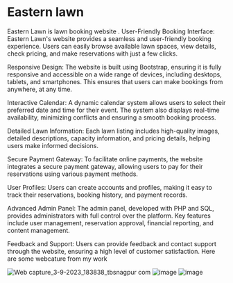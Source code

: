 # Eastern lawn
Eastern Lawn is lawn booking website .
User-Friendly Booking Interface: Eastern Lawn's website provides a seamless and user-friendly booking experience. Users can easily browse available lawn spaces, view details, check pricing, and make reservations with just a few clicks.

Responsive Design: The website is built using Bootstrap, ensuring it is fully responsive and accessible on a wide range of devices, including desktops, tablets, and smartphones. This ensures that users can make bookings from anywhere, at any time.

Interactive Calendar: A dynamic calendar system allows users to select their preferred date and time for their event. The system also displays real-time availability, minimizing conflicts and ensuring a smooth booking process.

Detailed Lawn Information: Each lawn listing includes high-quality images, detailed descriptions, capacity information, and pricing details, helping users make informed decisions.

Secure Payment Gateway: To facilitate online payments, the website integrates a secure payment gateway, allowing users to pay for their reservations using various payment methods.

User Profiles: Users can create accounts and profiles, making it easy to track their reservations, booking history, and payment records.

Advanced Admin Panel: The admin panel, developed with PHP and SQL, provides administrators with full control over the platform. Key features include user management, reservation approval, financial reporting, and content management.

Feedback and Support: Users can provide feedback and contact support through the website, ensuring a high level of customer satisfaction.
Here are some webcature from my work 

![Web capture_3-9-2023_183838_tbsnagpur com](https://github.com/pragatipusadkar18/easternlawn/assets/130049905/b19ac7ba-74e4-4ebc-b038-ec73bcc369eb)
![image](https://github.com/pragatipusadkar18/easternlawn/assets/130049905/d3f9d5f1-4afc-47ed-8ce7-d2c52f1eddee)
![image](https://github.com/pragatipusadkar18/easternlawn/assets/130049905/ad6272f1-d462-4362-a97c-bdca884e96c7)






